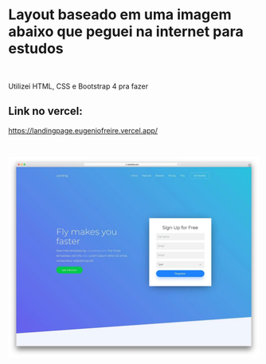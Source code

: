 # Layout baseado em uma imagem abaixo que peguei na internet para estudos

<br>
<p>Utilizei HTML, CSS e Bootstrap 4 pra fazer</p>
<h2>Link no vercel:</h2>

<https://landingpage.eugeniofreire.vercel.app/>

<br>

![](https://raw.githubusercontent.com/eugeniocarvalho/site-landingpage/master/landing-fast-free-html-landing-page-site-template.jpg?token=AMXQ544BGUB6K4AS3K6CZ3K7WZ2OI)

